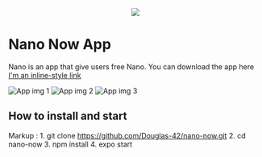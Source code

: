 <p align="center">
  <img src="https://user-images.githubusercontent.com/74717916/116129831-edd3f000-a6a0-11eb-9d80-b8796390569d.png" />
</p>

# Nano Now App
Nano is an app that give users free Nano.
You can download the app here [I'm an inline-style link](https://play.google.com/store/apps/details?id=com.nanonow.freenano)

![App img 1](https://user-images.githubusercontent.com/74717916/116130477-a9951f80-a6a1-11eb-957c-1b1fab40f73e.jpg)
![App img 2](https://user-images.githubusercontent.com/74717916/116130529-b7e33b80-a6a1-11eb-8aba-a75bbc85605f.jpg)
![App img 3](https://user-images.githubusercontent.com/74717916/116130567-c3366700-a6a1-11eb-8613-8730c6525566.jpg)

## How to install and start
Markup : 1. git clone https://github.com/Douglas-42/nano-now.git
         2. cd nano-now
         3. npm install
         4. expo start
